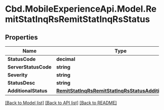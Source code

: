 # Cbd.MobileExperienceApi.Model.RemitStatInqRsRemitStatInqRsStatus

## Properties

Name | Type | Description | Notes
------------ | ------------- | ------------- | -------------
**StatusCode** | **decimal** |  | 
**ServerStatusCode** | **string** |  | [optional] 
**Severity** | **string** |  | 
**StatusDesc** | **string** |  | 
**AdditionalStatus** | [**RemitStatInqRsRemitStatInqRsStatusAdditionalStatus**](RemitStatInqRsRemitStatInqRsStatusAdditionalStatus.md) |  | [optional] 

[[Back to Model list]](../README.md#documentation-for-models) [[Back to API list]](../README.md#documentation-for-api-endpoints) [[Back to README]](../README.md)

